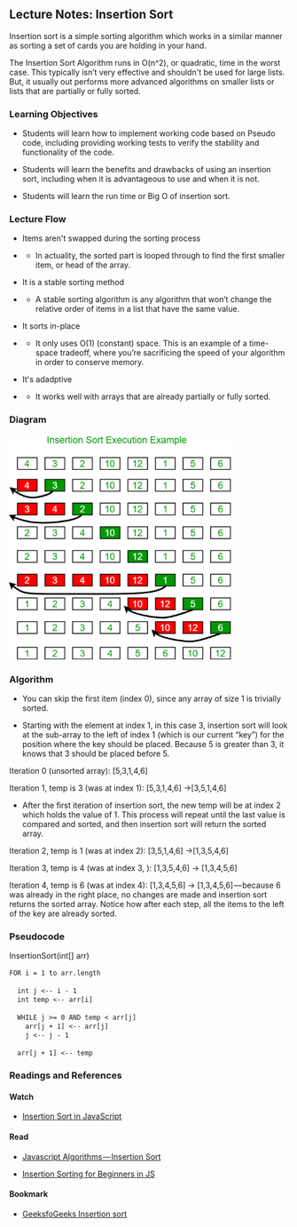 ## Lecture Notes: Insertion Sort

Insertion sort is a simple sorting algorithm which works in a similar manner as sorting a set of cards you are holding in your hand. 

The Insertion Sort Algorithm runs in O(n^2), or quadratic, time in the worst case. This typically isn’t very effective and shouldn't be used for large lists. But, it usually out performs more advanced algorithms on smaller lists or lists that are partially or fully sorted.

### Learning Objectives

* Students will learn how to implement working code based on Pseudo code, including providing working tests to verify the stability and functionality of the code. 

* Students will learn the benefits and drawbacks of using an insertion sort, including when it is advantageous to use and when it is not. 

* Students will learn the run time or Big O of insertion sort. 

### Lecture Flow

* Items aren't swapped during the sorting process
* * In actuality, the sorted part is looped through to find the first smaller item, or head of the array.

* It is a stable sorting method
* * A stable sorting algorithm is any algorithm that won’t change the relative order of items in a list that have the same value. 

* It sorts in-place
* * It only uses O(1) (constant) space. This is an example of a time-space tradeoff, where you’re sacrificing the speed of your algorithm in order to conserve memory.

* It's adadptive
* * It works well with arrays that are already partially or fully sorted.

### Diagram

<img src="./assets/insertionSort.png" width=400>

### Algorithm
* You can skip the first item (index 0), since any array of size 1 is trivially sorted.

* Starting with the element at index 1, in this case 3, insertion sort will look at the sub-array to the left of index 1 (which is our current “key”) for the position where the key should be placed. Because 5 is greater than 3, it knows that 3 should be placed before 5.

Iteration 0 (unsorted array): [5,3,1,4,6]

Iteration 1, temp is 3 (was at index 1): [5,3,1,4,6] →[3,5,1,4,6]

* After the first iteration of insertion sort, the new temp will be at index 2 which holds the value of 1.  This process will repeat until the last value is compared and sorted, and then insertion sort will return the sorted array.

Iteration 2, temp is 1 (was at index 2): [3,5,1,4,6] →[1,3,5,4,6]


Iteration 3, temp is 4 (was at index 3, ): [1,3,5,4,6] → [1,3,4,5,6]

Iteration 4, temp is 6 (was at index 4): [1,3,4,5,6] → [1,3,4,5,6] — because 6 was already in the right place, no changes are made and insertion sort returns the sorted array. Notice how after each step, all the items to the left of the key are already sorted.

### Pseudocode

  InsertionSort(int[] arr)
  
    FOR i = 1 to arr.length
    
      int j <-- i - 1
      int temp <-- arr[i]
      
      WHILE j >= 0 AND temp < arr[j]
        arr[j + 1] <-- arr[j]
        j <-- j - 1
        
      arr[j + 1] <-- temp

### Readings and References

#### Watch

* [Insertion Sort in JavaScript](https://www.youtube.com/watch?v=ArPCGZRXXc0)

#### Read

* [Javascript Algorithms — Insertion Sort](https://medium.com/javascript-algorithms/javascript-algorithms-insertion-sort-59b6b655373c)

* [Insertion Sorting for Beginners in JS](https://dev.to/ryan_dunton/insertion-sorting-for-beginners-in-js------fkg)

#### Bookmark

* [GeeksfoGeeks Insertion sort](https://www.geeksforgeeks.org/insertion-sort/)